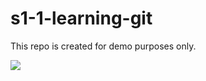 # s1-1-learning-git

This repo is created for demo purposes only.

![](https://media.giphy.com/media/UrEQirmnMPxBwToULv/giphy.gif)
